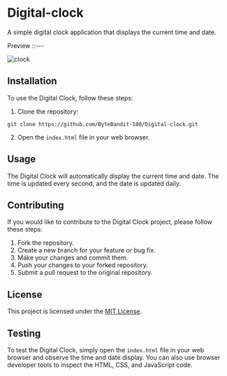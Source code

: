 # Digital-clock
A simple digital clock application that displays the current time and date.

Preview ::---

![clock](https://github.com/user-attachments/assets/a32cec7b-546e-448f-8160-151e74c9b85f)

## Installation

To use the Digital Clock, follow these steps:

1. Clone the repository:
```
git clone https://github.com/ByteBandit-100/Digital-clock.git
```
2. Open the `index.html` file in your web browser.

## Usage

The Digital Clock will automatically display the current time and date. The time is updated every second, and the date is updated daily.

## Contributing

If you would like to contribute to the Digital Clock project, please follow these steps:

1. Fork the repository.
2. Create a new branch for your feature or bug fix.
3. Make your changes and commit them.
4. Push your changes to your forked repository.
5. Submit a pull request to the original repository.

## License

This project is licensed under the [MIT License](LICENSE).

## Testing

To test the Digital Clock, simply open the `index.html` file in your web browser and observe the time and date display. You can also use browser developer tools to inspect the HTML, CSS, and JavaScript code.

